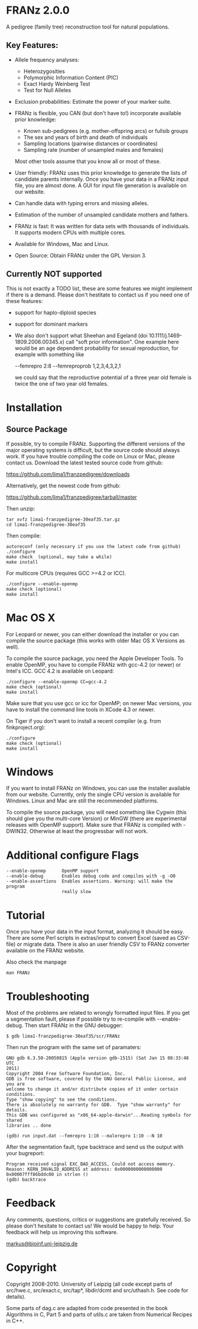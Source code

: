 FRANz 2.0.0
===========

A pedigree (family tree) reconstruction tool for natural populations.

Key Features:
-------------

* Allele frequency analyses:
     * Heterozygosities 
     * Polymorphic Information Content (PIC) 
     * Exact Hardy Weinberg Test
     * Test for Null Alleles

* Exclusion probabilities: Estimate the power of your marker suite. 

* FRANz is flexible, you CAN (but don't have to!) incorporate available prior
  knowledge:

     * Known sub-pedigrees (e.g. mother-offspring arcs) or fullsib groups
     * The sex and years of birth and death of individuals
     * Sampling locations (pairwise distances or coordinates)
     * Sampling rate (number of unsampled males and females)

  Most other tools assume that you know all or most of these.

* User friendly: FRANz uses this prior knowledge to generate the lists of 
  candidate parents internally. Once you have your data in a FRANz input
  file, you are almost done. A GUI for input file generation is available on
  our website.

* Can handle data with typing errors and missing alleles.

* Estimation of the number of unsampled candidate mothers and fathers.

* FRANz is fast: It was written for data sets with thousands of individuals.
  It supports modern CPUs with multiple cores.

* Available for Windows, Mac and Linux.

* Open Source: Obtain FRANz under the GPL Version 3.



Currently NOT supported 
-----------------------

This is not exactly a TODO list, these are some features we might implement if
there is a demand. Please don't hestitate to contact us if you need one of these
features:

* support for haplo-diploid species
* support for dominant markers
* We also don't support what Sheehan and Egeland (doi
  10.1111/j.1469-1809.2006.00345.x) call "soft prior information". One
  example here would be an age dependent probability for sexual reproduction,
  for example with something like

     --femrepro 2:8 --femreproprob 1,2,3,4,3,2,1

  we could say that the reproductive potential of a three year old female is
  twice the one of two year old females.  


Installation
============

Source Package
--------------

If possible, try to compile FRANz. Supporting the different versions of the
major operating systems is difficult, but the source code should always work.
If you have trouble compiling the code on Linux or Mac, please contact us.
Download the latest tested source code from github:

https://github.com/lima1/franzpedigree/downloads

Alternatively, get the newest code from github:

https://github.com/lima1/franzpedigree/tarball/master


Then unzip:

    tar xvfz lima1-franzpedigree-30eaf35.tar.gz
    cd lima1-franzpedigree-30eaf35


Then compile:

    autoreconf (only necessary if you use the latest code from github)
    ./configure 
    make check  (optional, may take a while)
    make install

For multicore CPUs (requires GCC >=4.2 or ICC).

    ./configure --enable-openmp
    make check (optional)
    make install



Mac OS X
========

For Leopard or newer, you can either download the installer or you can compile the
source package (this works with older Mac OS X Versions as well).

To compile the source package, you need the Apple Developer Tools. To enable
OpenMP, you have to compile FRANz with gcc-4.2 (or newer) or Intel's ICC. GCC
4.2 is available on Leopard:

    ./configure --enable-openmp CC=gcc-4.2
    make check (optional)
    make install

Make sure that you use gcc or icc for OpenMP; on newer Mac versions, you have
to install the command line tools in XCode 4.3 or newer.

On Tiger if you don't want to install a recent compiler (e.g. from
finkproject.org):

    ./configure
    make check (optional)
    make install

Windows
=======

If you want to install FRANz on Windows, you can use the installer available
from our website. Currently, only the single CPU version is available for
Windows. Linux and Mac are still the recommended platforms.

To compile the source package, you will need something like Cygwin (this
should give you the multi-core Version) or MinGW (there are experimental
releases with OpenMP support). Make sure that FRANz is compiled with -DWIN32.
Otherwise at least the progressbar will not work.


Additional configure Flags
==========================

    --enable-openmp      OpenMP support
    --enable-debug       Enables debug code and compiles with -g -O0
    --enable-assertions  Enables assertions. Warning: will make the program
                         really slow

Tutorial
========

Once you have your data in the input format, analyzing it should be easy.
There are some Perl scripts in extras/input to convert Excel (saved as
CSV-file) or migrate data. There is also an user friendly CSV to FRANz
converter available on the FRANz website.

Also check the manpage 
  
    man FRANz


Troubleshooting
===============

Most of the problems are related to wrongly formatted input files. If you get
a segmentation fault, please if possible try to re-compile with --enable-debug.
Then start FRANz in the GNU debugger:

    $ gdb lima1-franzpedigree-30eaf35/scr/FRANz

Then run the program with the same set of paramaters:

    GNU gdb 6.3.50-20050815 (Apple version gdb-1515) (Sat Jan 15 08:33:48 UTC
    2011)
    Copyright 2004 Free Software Foundation, Inc.
    GDB is free software, covered by the GNU General Public License, and you are
    welcome to change it and/or distribute copies of it under certain conditions.
    Type "show copying" to see the conditions.
    There is absolutely no warranty for GDB.  Type "show warranty" for details.
    This GDB was configured as "x86_64-apple-darwin"...Reading symbols for shared
    libraries .. done

    (gdb) run input.dat --femrepro 1:10 --malerepro 1:10 --N 10 

After the segmentation fault, type backtrace and send us the output with your
bugreport:

    Program received signal EXC_BAD_ACCESS, Could not access memory.
    Reason: KERN_INVALID_ADDRESS at address: 0x0000000000000000
    0x00007fff86bddc00 in strlen ()
    (gdb) backtrace 



Feedback
========

Any comments, questions, critics or suggestions are gratefully received.  So
please don't hesitate to contact us! We would be happy to help. Your feedback
will help us improving this software.

markus@bioinf.uni-leipzig.de

Copyright
=========

Copyright 2008-2010. University of Leipzig (all code except parts of
src/hwe.c, src/exact.c, src/tap*, libdir/dcmt and src/uthash.h. See code for
details).

Some parts of dag.c are adapted from code presented in the book Algorithms in
C, Part 5 and parts of utils.c are taken from Numerical Recipes in C++. 
